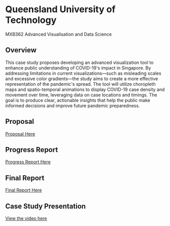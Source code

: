 # Queensland University of Technology 
MXB362 Advanced Visualisation and Data Science

## Overview
This case study proposes developing an advanced visualization tool to enhance public understanding of COVID-19's impact in Singapore. By addressing limitations in current visualizations—such as misleading scales and excessive color gradients—the study aims to create a more effective representation of the pandemic's spread. The tool will utilize choropleth maps and spatio-temporal animations to display COVID-19 case density and movement over time, leveraging data on case locations and timings. The goal is to produce clear, actionable insights that help the public make informed decisions and improve future pandemic preparedness.

## Proposal
[Proposal Here](https://github.com/DennisDCCH/MXB362/blob/main/MXB362%20Proposal.pdf)

## Progress Report
[Progress Report Here]()

## Final Report
[Final Report Here]()

## Case Study Presentation
[View the video here]()
